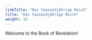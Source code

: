 ```yaml
---
linkTitle: "Das tausendjährige Reich"
title: "Das tausendjährige Reich"
weight: 16
---
```


Welcome to the Book of Revelation!

<!--more-->
